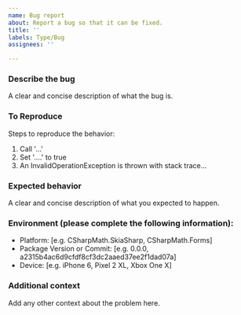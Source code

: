 ```yaml
---
name: Bug report
about: Report a bug so that it can be fixed.
title: ''
labels: Type/Bug
assignees: ''

---
```


### Describe the bug
A clear and concise description of what the bug is.

### To Reproduce
<!--A Minimal, Complete, and Verifiable example: Providing an example where such a bug occurs, and which code cannot be shortened to have this bug still persist, can shorten time needed for the fix for this bug drastically.-->
<!--Screenshots: If applicable, add screenshots to help explain your problem.-->
Steps to reproduce the behavior:
1. Call '...'
2. Set '....' to true
3. An InvalidOperationException is thrown with stack trace...

### Expected behavior
A clear and concise description of what you expected to happen.

### Environment (please complete the following information):
 - Platform: [e.g. CSharpMath.SkiaSharp, CSharpMath.Forms]
 - Package Version or Commit: [e.g. 0.0.0, a2315b4ac6d9cfdf8cf3dc2aaed37ee2f1dad07a]
 - Device: [e.g. iPhone 6, Pixel 2 XL, Xbox One X]
 
### Additional context
Add any other context about the problem here.
